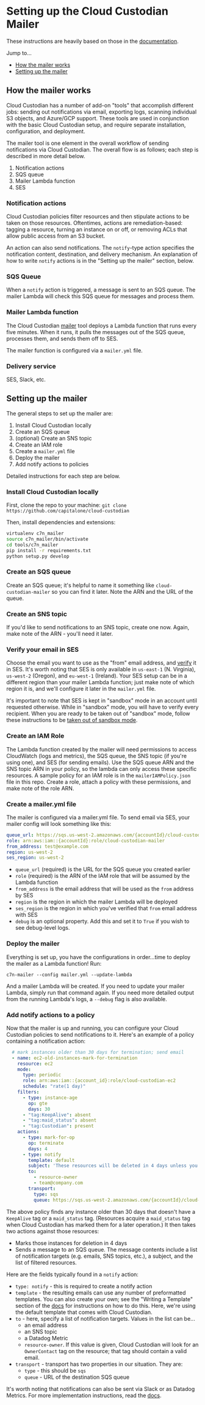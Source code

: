 # Setting up the Cloud Custodian Mailer

These instructions are heavily based on those in the [documentation](https://github.com/capitalone/cloud-custodian/tree/master/tools/c7n_mailer).

Jump to...

- [How the mailer works](#how_it_works)
- [Setting up the mailer](#setup)

## <a id="how_it_works"></a>How the mailer works

Cloud Custodian has a number of add-on "tools" that accomplish different jobs: sending out notifications via email, exporting logs, scanning individual S3 objects, and Azure/GCP support. These tools are used in conjunction with the basic Cloud Custodian setup, and require separate installation, configuration, and deployment.

The mailer tool is one element in the overall workflow of sending notifications via Cloud Custodian. The overall flow is as follows; each step is described in more detail below.

1. Notification actions
2. SQS queue
3. Mailer Lambda function
4. SES

### Notification actions

Cloud Custodian policies filter resources and then stipulate actions to be taken on those resources. Oftentimes, actions are remediation-based: tagging a resource, turning an instance on or off, or removing ACLs that allow public access from an S3 bucket.

An action can also send notifications. The `notify`-type action specifies the notification content, destination, and delivery mechanism. An explanation of how to write `notify` actions is in the "Setting up the mailer" section, below.

### SQS Queue

When a `notify` action is triggered, a message is sent to an SQS queue. The mailer Lambda will check this SQS queue for messages and process them.

### Mailer Lambda function

The Cloud Custodian [mailer](https://github.com/capitalone/cloud-custodian/tree/master/tools/c7n_mailer) tool deploys a Lambda function that runs every five minutes. When it runs, it pulls the messages out of the SQS queue, processes them, and sends them off to SES.

The mailer function is configured via a `mailer.yml` file.

### Delivery service

SES, Slack, etc.

## <a id="setup"></a>Setting up the mailer

The general steps to set up the mailer are:

1. Install Cloud Custodian locally
2. Create an SQS queue
3. (optional) Create an SNS topic
4. Create an IAM role
5. Create a `mailer.yml` file
6. Deploy the mailer
7. Add notify actions to policies

Detailed instructions for each step are below.

### Install Cloud Custodian locally

First, clone the repo to your machine:
`git clone https://github.com/capitalone/cloud-custodian`

Then, install dependencies and extensions:

```bash
virtualenv c7n_mailer
source c7n_mailer/bin/activate
cd tools/c7n_mailer
pip install -r requirements.txt
python setup.py develop
```

### Create an SQS queue

Create an SQS queue; it's helpful to name it something like `cloud-custodian-mailer` so you can find it later. Note the ARN and the URL of the queue.

### Create an SNS topic

If you'd like to send notifications to an SNS topic, create one now. Again, make note of the ARN - you'll need it later.

### Verify your email in SES

Choose the email you want to use as the "from" email address, and [verify](https://docs.aws.amazon.com/ses/latest/DeveloperGuide/verify-email-addresses.html) it in SES. It's worth noting that SES is only available in `us-east-1` (N. Virginia), `us-west-2` (Oregon), and `eu-west-1` (Ireland). Your SES setup can be in a different region than your mailer Lambda function; just make note of which region it is, and we'll configure it later in the `mailer.yml` file.

It's important to note that SES is kept in "sandbox" mode in an account until requested otherwise. While in "sandbox" mode, you will have to verify every recipient. When you are ready to be taken out of "sandbox" mode, follow these instructions to be [taken out of sandbox mode](https://docs.aws.amazon.com/ses/latest/DeveloperGuide/request-production-access.html).

### Create an IAM Role

The Lambda function created by the mailer will need permissions to access CloudWatch (logs and metrics), the SQS queue, the SNS topic (if you're using one), and SES (for sending emails). Use the SQS queue ARN and the SNS topic ARN in your policy, so the lambda can only access these specific resources. A sample policy for an IAM role is in the `mailerIAMPolicy.json` file in this repo. Create a role, attach a policy with these permissions, and make note of the role ARN.

### Create a mailer.yml file

The mailer is configured via a mailer.yml file. To send email via SES, your mailer config will look something like this:

```yml
queue_url: https://sqs.us-west-2.amazonaws.com/{accountId}/cloud-custodian-mailer
role: arn:aws:iam::{accountId}:role/cloud-custodian-mailer
from_address: test@example.com
region: us-west-2
ses_region: us-west-2
```

- `queue_url` (required) is the URL for the SQS queue you created earlier
- `role` (required) is the ARN of the IAM role that will be assumed by the Lambda function
- `from_address` is the email address that will be used as the `from` address by SES
- `region` is the region in which the mailer Lambda will be deployed
- `ses_region` is the region in which you've verified that `from` email address with SES
- `debug` is an optional property. Add this and set it to `True` if you wish to see debug-level logs.

### Deploy the mailer

Everything is set up, you have the configurations in order...time to deploy the mailer as a Lambda function! Run:

`c7n-mailer --config mailer.yml --update-lambda`

And a mailer Lambda will be created. If you need to update your mailer Lambda, simply run that command again. If you need more detailed output from the running Lambda's logs, a `--debug` flag is also available.

### Add notify actions to a policy

Now that the mailer is up and running, you can configure your Cloud Custodian policies to send notifications to it. Here's an example of a policy containing a notification action:

```yml
  # mark instances older than 30 days for termination; send email
  - name: ec2-old-instances-mark-for-termination
    resource: ec2
    mode:
      type: periodic
      role: arn:aws:iam::{account_id}:role/cloud-custodian-ec2
      schedule: "rate(1 day)"
    filters:
      - type: instance-age
        op: gte
        days: 30
      - "tag:KeepAlive": absent
      - "tag:maid_status": absent
      - "tag:Custodian": present
    actions:
      - type: mark-for-op
        op: terminate
        days: 4
      - type: notify
        template: default
        subject: 'These resources will be deleted in 4 days unless you add a KeepAlive tag'
        to:
          - resource-owner
          - team@company.com
        transport:
          type: sqs
          queue: https://sqs.us-west-2.amazonaws.com/{accountId}/cloud-custodian-mailer
```

The above policy finds any instance older than 30 days that doesn't have a `KeepAlive` tag or a `maid_status` tag. (Resources acquire a `maid_status` tag when Cloud Custodian has marked them for a later operation.) It then takes two actions against those resources:

- Marks those instances for deletion in 4 days
- Sends a message to an SQS queue. The message contents include a list of notification targets (e.g. emails, SNS topics, etc.), a subject, and the list of filtered resources.

Here are the fields typically found in a `notify` action:

- `type: notify` - this is required to create a notify action
- `template` - the resulting emails can use any number of preformatted templates. You can also create your own; see the "Writing a Template" section of the [docs](https://github.com/capitalone/cloud-custodian/tree/master/tools/c7n_mailer) for instructions on how to do this. Here, we're using the default template that comes with Cloud Custodian.
- `to` - here, specify a list of notification targets. Values in the list can be...
  - an email address
  - an SNS topic
  - a Datadog Metric
  - `resource-owner`. If this value is given, Cloud Custodian will look for an `OwnerContact` tag on the resource; that tag should contain a valid email.
- `transport` - transport has two properties in our situation. They are:
  - `type` - this should be `sqs`
  - `queue` - URL of the destination SQS queue

It's worth noting that notifications can also be sent via Slack or as Datadog Metrics. For more implementation instructions, read the [docs](https://github.com/capitalone/cloud-custodian/tree/master/tools/c7n_mailer).
